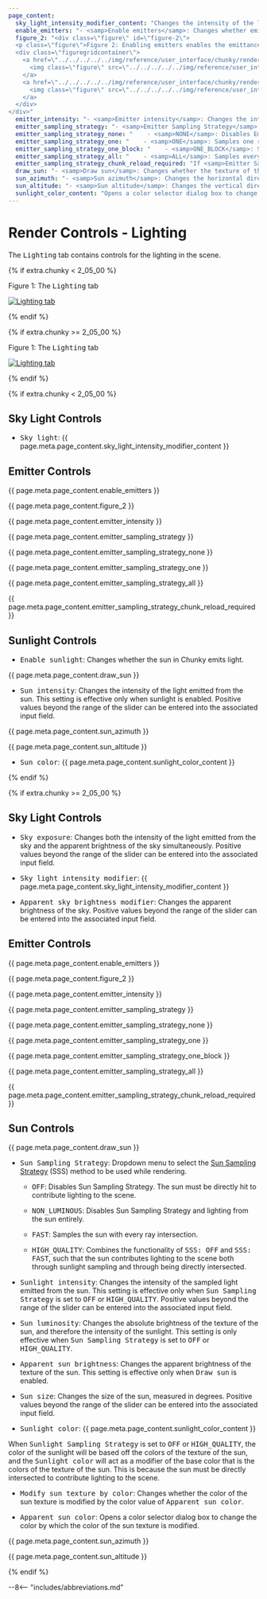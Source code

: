```yaml
---
page_content:
  sky_light_intensity_modifier_content: "Changes the intensity of the light emitted from the sky. Positive values beyond the range of the slider can be entered into the associated input field."
  enable_emitters: "- <samp>Enable emitters</samp>: Changes whether emitters (blocks that are set to emit light; by default, these will be most blocks that already emit light in Minecraft, such as torches, glowstone, etc., but this can be changed in the [<samp>Materials</samp>](../materials) tab) are enabled. When enabled, these blocks will contribute lighting to the scene. When disabled, these blocks will behave like all other blocks."
  figure_2: "<div class=\"figure\" id=\"figure-2\">
  <p class=\"figure\">Figure 2: Enabling emitters enables the emittance of light from set blocks</p>
  <div class=\"figuregridcontainer\">
    <a href=\"../../../../../img/reference/user_interface/chunky/render_controls/lighting/examples/emitters_disabled.png\">
      <img class=\"figure\" src=\"../../../../../img/reference/user_interface/chunky/render_controls/lighting/examples/emitters_disabled.png\" alt=\"Emitters disabled\">
    </a>
    <a href=\"../../../../../img/reference/user_interface/chunky/render_controls/lighting/examples/emitters_enabled.png\">
      <img class=\"figure\" src=\"../../../../../img/reference/user_interface/chunky/render_controls/lighting/examples/emitters_enabled.png\" alt=\"Emitters enabled\">
    </a>
  </div>
</div>"
  emitter_intensity: "- <samp>Emitter intensity</samp>: Changes the intensity of the light emitted from emitters, if they are enabled. This setting applies to all materials, and is a multiplier of the base emittance value of each material, which can be changed in the [<samp>Materials</samp>](../materials) tab. Positive values beyond the range of the slider can be entered into the associated input field."
  emitter_sampling_strategy: "- <samp>Emitter Sampling Strategy</samp>: Dropdown menu to select the [Emitter Sampling Strategy](../../../../../user_guides/introduction/next_event_estimation#emitter-sampling-strategy-ess) method to be used while rendering. ESS is only effective when emitters are enabled."
  emitter_sampling_strategy_none: "    - <samp>NONE</samp>: Disables Emitter Sampling Strategy."
  emitter_sampling_strategy_one: "    - <samp>ONE</samp>: Samples one randomly-selected emitter within the cell of intersection and its adjacent cells per ray intersection."
  emitter_sampling_strategy_one_block: "    - <samp>ONE_BLOCK</samp>: Samples every face of one randomly-selected emitter within the cell of intersection and its adjacent cells per ray intersection."
  emitter_sampling_strategy_all: "    - <samp>ALL</samp>: Samples every emitter within the cell of intersection and its adjacent cells per ray intersection."
  emitter_sampling_strategy_chunk_reload_required: "If <samp>Emitter Sampling Strategy</samp> is enabled when it was previously disabled for the currently-loaded scene, then the chunks must be reloaded for changes to take effect."
  draw_sun: "- <samp>Draw sun</samp>: Changes whether the texture of the sun in Chunky is drawn onto the sky."
  sun_azimuth: "- <samp>Sun azimuth</samp>: Changes the horizontal direction of the sun in the sky from a reference direction of East (positive X)."
  sun_altitude: "- <samp>Sun altitude</samp>: Changes the vertical direction of the sun in the sky from a reference altitude of the horizon."
  sunlight_color_content: "Opens a color selector dialog box to change the color of the light emitted from the sun. This does not change the color of the texture of the sun."
---
```


# Render Controls - Lighting

The <samp>Lighting</samp> tab contains controls for the lighting in the scene.

{% if extra.chunky < 2_05_00 %}

<div class="figure" id="figure-1">
  <p class="figure">Figure 1: The <samp>Lighting</samp> tab</p>
  <div class="figureimgcontainer">
    <a href="../../../../../img/reference/user_interface/chunky/render_controls/lighting/lighting_tab-stable.png">
      <img class="figure" src="../../../../../img/reference/user_interface/chunky/render_controls/lighting/lighting_tab-stable.png" alt="Lighting tab">
    </a>
  </div>
</div>

{% endif %}

{% if extra.chunky >= 2_05_00 %}

<div class="figure" id="figure-1">
  <p class="figure">Figure 1: The <samp>Lighting</samp> tab</p>
  <div class="figureimgcontainer">
    <a href="../../../../../img/reference/user_interface/chunky/render_controls/lighting/lighting_tab-snapshot.png">
      <img class="figure" src="../../../../../img/reference/user_interface/chunky/render_controls/lighting/lighting_tab-snapshot.png" alt="Lighting tab">
    </a>
  </div>
</div>

{% endif %}

{% if extra.chunky < 2_05_00 %}

## Sky Light Controls

- <samp>Sky light</samp>: {{ page.meta.page_content.sky_light_intensity_modifier_content }}

## Emitter Controls

{{ page.meta.page_content.enable_emitters }}

{{ page.meta.page_content.figure_2 }}

{{ page.meta.page_content.emitter_intensity }}

{{ page.meta.page_content.emitter_sampling_strategy }}

{{ page.meta.page_content.emitter_sampling_strategy_none }}

{{ page.meta.page_content.emitter_sampling_strategy_one }}

{{ page.meta.page_content.emitter_sampling_strategy_all }}

{{ page.meta.page_content.emitter_sampling_strategy_chunk_reload_required }}

## Sunlight Controls

- <samp>Enable sunlight</samp>: Changes whether the sun in Chunky emits light.

{{ page.meta.page_content.draw_sun }}

- <samp>Sun intensity</samp>: Changes the intensity of the light emitted from the sun. This setting is effective only when sunlight is enabled. Positive values beyond the range of the slider can be entered into the associated input field.

{{ page.meta.page_content.sun_azimuth }}

{{ page.meta.page_content.sun_altitude }}

- <samp>Sun color</samp>: {{ page.meta.page_content.sunlight_color_content }}

{% endif %}

{% if extra.chunky >= 2_05_00 %}

## Sky Light Controls

- <samp>Sky exposure</samp>: Changes both the intensity of the light emitted from the sky and the apparent brightness of the sky simultaneously. Positive values beyond the range of the slider can be entered into the associated input field.

- <samp>Sky light intensity modifier</samp>: {{ page.meta.page_content.sky_light_intensity_modifier_content }}

- <samp>Apparent sky brightness modifier</samp>: Changes the apparent brightness of the sky. Positive values beyond the range of the slider can be entered into the associated input field.

## Emitter Controls

{{ page.meta.page_content.enable_emitters }}

{{ page.meta.page_content.figure_2 }}

{{ page.meta.page_content.emitter_intensity }}

{{ page.meta.page_content.emitter_sampling_strategy }}

{{ page.meta.page_content.emitter_sampling_strategy_none }}

{{ page.meta.page_content.emitter_sampling_strategy_one }}

{{ page.meta.page_content.emitter_sampling_strategy_one_block }}

{{ page.meta.page_content.emitter_sampling_strategy_all }}

{{ page.meta.page_content.emitter_sampling_strategy_chunk_reload_required }}

## Sun Controls

{{ page.meta.page_content.draw_sun }}

- <samp>Sun Sampling Strategy</samp>: Dropdown menu to select the [Sun Sampling Strategy](../../../../../user_guides/introduction/next_event_estimation#sunlight-sampling) (SSS) method to be used while rendering.

    - <samp>OFF</samp>: Disables Sun Sampling Strategy. The sun must be directly hit to contribute lighting to the scene.

    - <samp>NON_LUMINOUS</samp>: Disables Sun Sampling Strategy and lighting from the sun entirely.

    - <samp>FAST</samp>: Samples the sun with every ray intersection.

    - <samp>HIGH_QUALITY</samp>: Combines the functionality of <samp>SSS: OFF</samp> and <samp>SSS: FAST</samp>, such that the sun contributes lighting to the scene both through sunlight sampling and through being directly intersected.

- <samp>Sunlight intensity</samp>: Changes the intensity of the sampled light emitted from the sun. This setting is effective only when <samp>Sun Sampling Strategy</samp> is set to <samp>OFF</samp> or <samp>HIGH_QUALITY</samp>. Positive values beyond the range of the slider can be entered into the associated input field.

- <samp>Sun luminosity</samp>: Changes the absolute brightness of the texture of the sun, and therefore the intensity of the sunlight. This setting is only effective when <samp>Sun Sampling Strategy</samp> is set to <samp>OFF</samp> or <samp>HIGH_QUALITY</samp>.

- <samp>Apparent sun brightness</samp>: Changes the apparent brightness of the texture of the sun. This setting is effective only when <samp>Draw sun</samp> is enabled.

- <samp>Sun size</samp>: Changes the size of the sun, measured in degrees. Positive values beyond the range of the slider can be entered into the associated input field.

- <samp>Sunlight color</samp>: {{ page.meta.page_content.sunlight_color_content }}

When <samp>Sunlight Sampling Strategy</samp> is set to <samp>OFF</samp> or <samp>HIGH_QUALITY</samp>, the color of the sunlight will be based off the colors of the texture of the sun, and the <samp>Sunlight color</samp> will act as a modifier of the base color that is the colors of the texture of the sun. This is because the sun must be directly intersected to contribute lighting to the scene.

- <samp>Modify sun texture by color</samp>: Changes whether the color of the sun texture is modified by the color value of <samp>Apparent sun color</samp>.

- <samp>Apparent sun color</samp>: Opens a color selector dialog box to change the color by which the color of the sun texture is modified.

{{ page.meta.page_content.sun_azimuth }}

{{ page.meta.page_content.sun_altitude }}

{% endif %}

--8<-- "includes/abbreviations.md"
